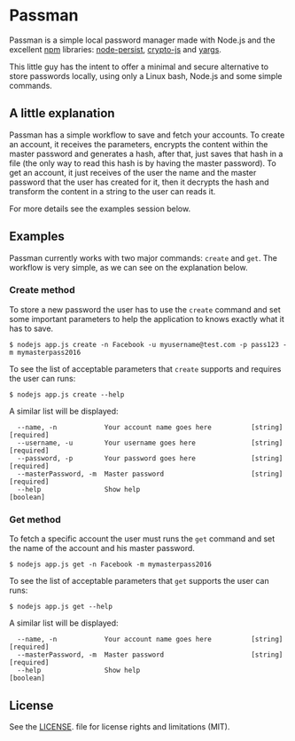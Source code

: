 # Passman

Passman is a simple local password manager made with Node.js and the excellent [npm](https://www.npmjs.com/) libraries: [node-persist](https://www.npmjs.com/package/node-persist), [crypto-js](https://www.npmjs.com/package/crypto-js) and [yargs](https://www.npmjs.com/package/yargs). 

This little guy has the intent to offer a minimal and secure alternative to store passwords locally, using only a Linux bash, Node.js and some simple commands. 

## A little explanation

Passman has a simple workflow to save and fetch your accounts. To create an account, it receives the parameters, encrypts the content within the master password and generates a hash, after that, just saves that hash in a file (the only way to read this hash is by having the master password). To get an account, it just receives of the user the name and the master password that the user has created for it, then it decrypts the hash and transform the content in a string to the user can reads it.

For more details see the examples session below.

## Examples

Passman currently works with two major commands: ``create`` and ``get``. The workflow is very simple, as we can see on the explanation below.

### Create method

To store a new password the user has to use the ``create`` command and set some important parameters to help the application to knows exactly what it has to save. 

```
$ nodejs app.js create -n Facebook -u myusername@test.com -p pass123 -m mymasterpass2016
```

To see the list of acceptable parameters that ``create`` supports and requires the user can runs: 

```
$ nodejs app.js create --help
```

A similar list will be displayed:

```
  --name, -n            Your account name goes here          [string] [required]
  --username, -u        Your username goes here              [string] [required]
  --password, -p        Your password goes here              [string] [required]
  --masterPassword, -m  Master password                      [string] [required]
  --help                Show help                                      [boolean]
```

### Get method

To fetch a specific account the user must runs the ``get`` command and set the name of the account and his master password.

```
$ nodejs app.js get -n Facebook -m mymasterpass2016
```

To see the list of acceptable parameters that ``get`` supports the user can runs: 

```
$ nodejs app.js get --help
```

A similar list will be displayed:

```
  --name, -n            Your account name goes here          [string] [required]
  --masterPassword, -m  Master password                      [string] [required]
  --help                Show help                                      [boolean]
```



## License

 See the [LICENSE](https://github.com/patarkf/passman/blob/master/LICENSE). file for license rights and limitations (MIT).

